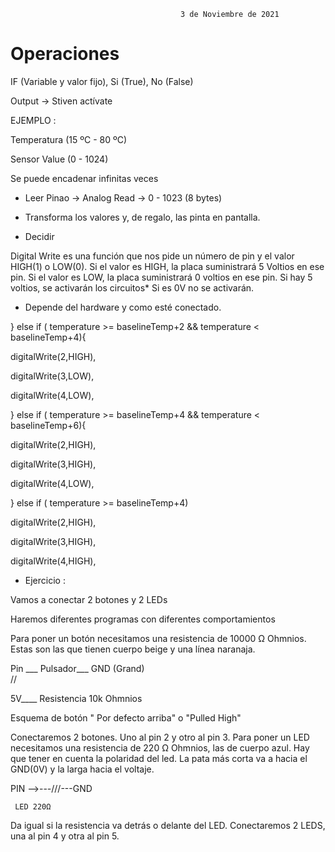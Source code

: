 
                                          3 de Noviembre de 2021
                                          
                                                                                   
# Operaciones

IF (Variable y valor fijo), Si (True), No (False)

Output -> Stiven actívate 

EJEMPLO :

Temperatura (15 ºC - 80 ºC)

Sensor Value (0 - 1024)

Se puede encadenar infinitas veces

- Leer Pinao -> Analog Read -> 0 - 1023 (8 bytes)

- Transforma los valores y, de regalo, las pinta en pantalla.

- Decidir 

Digital Write es una función que nos pide un número de pin y el valor HIGH(1) o LOW(0). Si el valor es HIGH, la placa suministrará 5 Voltios en ese pin. Si el valor es LOW, la placa suministrará 0 voltios en ese pin. Si hay 5 voltios, se activarán los circuitos* Si es 0V no se activarán.

* Depende del hardware y como esté conectado.

} else if ( temperature >= baselineTemp+2 && temperature < baselineTemp+4){

digitalWrite(2,HIGH),

digitalWrite(3,LOW),

digitalWrite(4,LOW),


} else if ( temperature >= baselineTemp+4 && temperature < baselineTemp+6){

digitalWrite(2,HIGH),

digitalWrite(3,HIGH),

digitalWrite(4,LOW),

} else if ( temperature >= baselineTemp+4)

digitalWrite(2,HIGH),

digitalWrite(3,HIGH),

digitalWrite(4,HIGH),

- Ejercicio : 

Vamos a conectar 2 botones y 2 LEDs

Haremos diferentes programas con diferentes comportamientos

Para poner un botón necesitamos una resistencia de 10000 Ω Ohmnios. Estas son las que tienen cuerpo beige y una línea naranaja.

Pin ___ Pulsador___ GND (Grand)                                                                                                                                          
        //

5V____ Resistencia 10k Ohmnios

Esquema de botón " Por defecto arriba" o "Pulled High"

Conectaremos 2 botones. Uno al pin 2 y otro al pin 3. Para poner un LED necesitamos una resistencia de 220 Ω Ohmnios, las de cuerpo azul. Hay que tener en cuenta la polaridad del led. La pata más corta va a hacia el GND(0V) y la larga hacia el voltaje.

PIN -->---///---GND                                                                                                                     

     LED 220Ω

Da igual si la resistencia va detrás o delante del LED. Conectaremos 2 LEDS, una al pin 4 y otra al pin 5.
